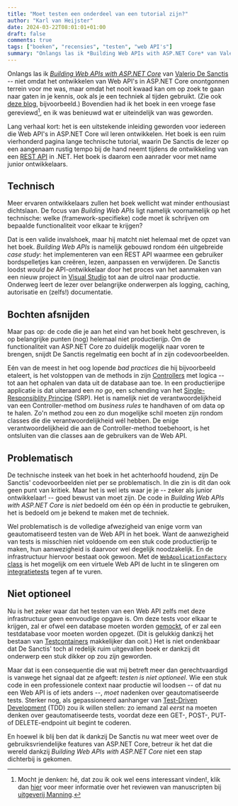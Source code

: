 ```yaml
---
title: "Moet testen een onderdeel van een tutorial zijn?"
author: "Karl van Heijster"
date: 2024-03-22T08:01:01+01:00
draft: false
comments: true
tags: ["boeken", "recensies", "testen", "web API's"]
summary: "Onlangs las ik *Building Web APIs with ASP.NET Core* van Valerio De Sanctis -- niet omdat het ontwikkelen van Web API's in ASP.NET Core onontgonnen terrein voor me was, maar omdat het nooit kwaad kan om op zoek te gaan naar gaten in je kennis, ook als je een techniek al tijden gebruikt. Bovendien had ik het boek in een vroege fase gereviewd, en ik was benieuwd wat er uiteindelijk van was geworden."
---
```


Onlangs las ik [*Building Web APIs with ASP.NET Core*](https://www.manning.com/books/building-web-apis-with-asp-net-core) van [Valerio De Sanctis](https://mvp.microsoft.com/en-US/mvp/profile/f42bd1d8-aa90-e811-813c-3863bb2bca60) -- niet omdat het ontwikkelen van Web API's in ASP.NET Core onontgonnen terrein voor me was, maar omdat het nooit kwaad kan om op zoek te gaan naar gaten in je kennis, ook als je een techniek al tijden gebruikt. (Zie ook [deze blog](/blog/23/07/deze-blog-bevat-tooltips/ "'Deze blog bevat tooltips'"), bijvoorbeeld.) Bovendien had ik het boek in een vroege fase gereviewd[^1], en ik was benieuwd wat er uiteindelijk van was geworden. 


Lang verhaal kort: het is een uitstekende inleiding geworden voor iedereen die Web API's in ASP.NET Core wil leren ontwikkelen. Het boek is een ruim vierhonderd pagina lange technische tutorial, waarin De Sanctis de lezer op een aangenaam rustig tempo bij de hand neemt tijdens de ontwikkeling van een [REST API](https://en.wikipedia.org/wiki/REST "'REST', Wikipedia") in .NET. Het boek is daarom een aanrader voor met name junior ontwikkelaars.


## Technisch


Meer ervaren ontwikkelaars zullen het boek wellicht wat minder enthousiast dichtslaan. De focus van *Building Web APIs* ligt namelijk voornamelijk op het technische: welke (framework-specifieke) code moet ik schrijven om bepaalde functionaliteit voor elkaar te krijgen? 


Dat is een valide invalshoek, maar hij matcht niet helemaal met de opzet van het boek. *Building Web APIs* is namelijk gebouwd rondom één uitgebreide *case study*: het implementeren van een REST API waarmee een gebruiker bordspelletjes kan creëren, lezen, aanpassen en verwijderen. De Sanctis loodst *would be* API-ontwikkelaar door het proces van het aanmaken van een nieuw project in [Visual Studio](https://visualstudio.microsoft.com/) tot aan de uitrol naar productie. Onderweg leert de lezer over belangrijke onderwerpen als logging, caching, autorisatie en (zelfs!) documentatie.


## Bochten afsnijden


Maar pas op: de code die je aan het eind van het boek hebt geschreven, is op belangrijke punten (nog) helemaal niet productierijp. Om de functionaliteit van ASP.NET Core zo duidelijk mogelijk naar voren te brengen, snijdt De Sanctis regelmatig een bocht af in zijn codevoorbeelden. 


Eén van de meest in het oog lopende *bad practices* die hij bijvoorbeeld etaleert, is het volstoppen van de methods in zijn [Controllers](https://learn.microsoft.com/en-us/aspnet/core/web-api/ "'Create web APIs with ASP.NET Core', Microsoft documentatie") met logica -- tot aan het ophalen van data uit de database aan toe. In een productierijpe applicatie is dat uiteraard een *no go*, een schending van het [Single-Responsiblity Principe](/tags/single-responsibility-principe/ "Blogs met de tag 'single-responsibility principe'") (SRP). Het is namelijk niet de verantwoordelijkheid van een Controller-method om *business rules* te handhaven of om data op te halen. Zo'n method zou een zo dun mogelijke schil moeten zijn rondom classes die die verantwoordelijkheid wél hebben. De enige verantwoordelijkheid die aan de Controller-method toebehoort, is het ontsluiten van die classes aan de gebruikers van de Web API.


## Problematisch


De technische insteek van het boek in het achterhoofd houdend, zijn De Sanctis' codevoorbeelden niet per se problematisch. In die zin is dit dan ook geen punt van kritiek. Maar het is wel iets waar je je -- zeker als junior ontwikkelaar! -- goed bewust van moet zijn. De code in *Building Web APIs with ASP.NET Core* is *niet* bedoeld om één op één in productie te gebruiken, het is bedoeld om je bekend te maken met de techniek.


Wel problematisch is de volledige afwezigheid van enige vorm van geautomatiseerd testen van de Web API in het boek. Want de aanwezigheid van tests is misschien niet voldoende om een stuk code productierijp te maken, hun aanwezigheid is daarvoor wel degelijk noodzakelijk. En de infrastructuur hiervoor bestaat ook gewoon. Met de [`WebApplicationFactory` class](https://learn.microsoft.com/en-us/dotnet/api/microsoft.aspnetcore.mvc.testing.webapplicationfactory-1 "'WebApplicationFactory<TEntryPoint> Class', Microsoft documentatie") is het mogelijk om een virtuele Web API de lucht in te slingeren om [integratietests](/tags/integratietests/ "Blogs met de tag 'integratietests'") tegen af te vuren.


## Niet optioneel


Nu is het zeker waar dat het testen van een Web API zelfs met deze infrastructuur geen eenvoudige opgave is. Om deze tests voor elkaar te krijgen, zal er ofwel een database moeten worden [gemockt](/tags/mocks/ "Blogs met de tag 'mocks'"), of er zal een testdatabase voor moeten worden opgezet. (Dit is gelukkig dankzij het bestaan van [Testcontainers](https://testcontainers.com/) makkelijker dan ooit.) Het is niet ondenkbaar dat De Sanctis' toch al redelijk ruim uitgevallen boek er dankzij dit onderwerp een stuk dikker op zou zijn geworden.


Maar dat is een consequentie die wat mij betreft meer dan gerechtvaardigd is vanwege het signaal dat ze afgeeft: *testen is niet optioneel*. Wie een stuk code in een professionele context naar productie wil loodsen -- of dat nu een Web API is of iets anders --, *moet* nadenken over geautomatiseerde tests. Sterker nog, als gepassioneerd aanhanger van [Test-Driven Development](/tags/test-driven-development/ "Blogs met de tag 'test-driven development'") (TDD) zou ik willen stellen: zo iemand zal *eerst* na moeten denken over geautomatiseerde tests, voordat deze een GET-, POST-, PUT- of DELETE-endpoint uit begint te coderen.


En hoewel ik blij ben dat ik dankzij De Sanctis nu wat meer weet over de gebruiksvriendelijke features van ASP.NET Core, betreur ik het dat die wereld dankzij *Building Web APIs with ASP.NET Core* niet een stap dichterbij is gekomen.


[^1]: Mocht je denken: hé, dat zou ik ook wel eens interessant vinden!, klik dan [hier](https://www.manning.com/manuscript-reviews) voor meer informatie over het reviewen van manuscripten bij [uitgeverij Manning](https://www.manning.com/).
